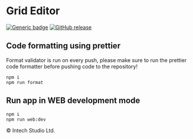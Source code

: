 # Grid Editor

[![Generic badge](https://img.shields.io/badge/Grid_Editor-Beta-blue.svg)](https://github.com/intechstudio/grid-editor/releases/latest)
[![GitHub release](https://img.shields.io/github/release/intechstudio/grid-editor)](https://github.com/intechstudio/grid-editor/releases/latest)

## Code formatting using prettier

Format validator is run on every push, please make sure to run the prettier code formatter before pushing code to the repository!

```
npm i
npm run format
```

## Run app in WEB development mode

```
npm i
npm run web:dev
```

© Intech Studio Ltd.
